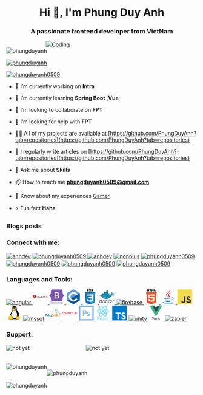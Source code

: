 <h1 align="center">Hi 👋, I'm Phung Duy Anh</h1>
<h3 align="center">A passionate frontend developer from VietNam</h3>
<img align="right" alt="Coding" width="400" src="https://cdn.dribbble.com/users/116207...">


<p align="left"> <img src="https://komarev.com/ghpvc/?username=phungduyanh&label=Profile%20views&color=0e75b6&style=flat" alt="phungduyanh" /> </p>

<p align="left"> <a href="https://github.com/ryo-ma/github-profile-trophy"><img src="https://github-profile-trophy.vercel.app/?username=phungduyanh" alt="phungduyanh" /></a> </p>

<p align="left"> <a href="https://twitter.com/phungduyanh0509" target="blank"><img src="https://img.shields.io/twitter/follow/phungduyanh0509?logo=twitter&style=for-the-badge" alt="phungduyanh0509" /></a> </p>

- 🔭 I’m currently working on **Intra**

- 🌱 I’m currently learning **Spring Boot ,Vue**

- 👯 I’m looking to collaborate on **FPT**

- 🤝 I’m looking for help with **FPT**

- 👨‍💻 All of my projects are available at [https://github.com/PhungDuyAnh?tab=repositories](https://github.com/PhungDuyAnh?tab=repositories)

- 📝 I regularly write articles on [https://github.com/PhungDuyAnh?tab=repositories](https://github.com/PhungDuyAnh?tab=repositories)

- 💬 Ask me about **Skills**

- 📫 How to reach me **phungduyanh0509@gmail.com**

- 📄 Know about my experiences [Gamer](Gamer)

- ⚡ Fun fact **Haha**

### Blogs posts
<!-- BLOG-POST-LIST:START -->
<!-- BLOG-POST-LIST:END -->

<h3 align="left">Connect with me:</h3>
<p align="left">
<a href="https://dev.to/anhdev" target="blank"><img align="center" src="https://raw.githubusercontent.com/rahuldkjain/github-profile-readme-generator/master/src/images/icons/Social/devto.svg" alt="anhdev" height="30" width="40" /></a>
<a href="https://twitter.com/phungduyanh0509" target="blank"><img align="center" src="https://raw.githubusercontent.com/rahuldkjain/github-profile-readme-generator/master/src/images/icons/Social/twitter.svg" alt="phungduyanh0509" height="30" width="40" /></a>
<a href="https://stackoverflow.com/users/anhdev" target="blank"><img align="center" src="https://raw.githubusercontent.com/rahuldkjain/github-profile-readme-generator/master/src/images/icons/Social/stack-overflow.svg" alt="anhdev" height="30" width="40" /></a>
<a href="https://fb.com/nonplus" target="blank"><img align="center" src="https://raw.githubusercontent.com/rahuldkjain/github-profile-readme-generator/master/src/images/icons/Social/facebook.svg" alt="nonplus" height="30" width="40" /></a>
<a href="https://instagram.com/phungduyanh0509" target="blank"><img align="center" src="https://raw.githubusercontent.com/rahuldkjain/github-profile-readme-generator/master/src/images/icons/Social/instagram.svg" alt="phungduyanh0509" height="30" width="40" /></a>
<a href="https://www.youtube.com/c/phungduyanh0509" target="blank"><img align="center" src="https://raw.githubusercontent.com/rahuldkjain/github-profile-readme-generator/master/src/images/icons/Social/youtube.svg" alt="phungduyanh0509" height="30" width="40" /></a>
<a href="https://www.hackerrank.com/phungduyanh0509" target="blank"><img align="center" src="https://raw.githubusercontent.com/rahuldkjain/github-profile-readme-generator/master/src/images/icons/Social/hackerrank.svg" alt="phungduyanh0509" height="30" width="40" /></a>
<a href="https://www.leetcode.com/phungduyanh0509" target="blank"><img align="center" src="https://raw.githubusercontent.com/rahuldkjain/github-profile-readme-generator/master/src/images/icons/Social/leet-code.svg" alt="phungduyanh0509" height="30" width="40" /></a>
</p>

<h3 align="left">Languages and Tools:</h3>
<p align="left"> <a href="https://angular.io" target="_blank" rel="noreferrer"> <img src="https://angular.io/assets/images/logos/angular/angular.svg" alt="angular" width="40" height="40"/> </a> <a href="https://angular.io" target="_blank" rel="noreferrer"> <img src="https://raw.githubusercontent.com/devicons/devicon/master/icons/angularjs/angularjs-original-wordmark.svg" alt="angularjs" width="40" height="40"/> </a> <a href="https://getbootstrap.com" target="_blank" rel="noreferrer"> <img src="https://raw.githubusercontent.com/devicons/devicon/master/icons/bootstrap/bootstrap-plain-wordmark.svg" alt="bootstrap" width="40" height="40"/> </a> <a href="https://www.cprogramming.com/" target="_blank" rel="noreferrer"> <img src="https://raw.githubusercontent.com/devicons/devicon/master/icons/c/c-original.svg" alt="c" width="40" height="40"/> </a> <a href="https://www.w3schools.com/css/" target="_blank" rel="noreferrer"> <img src="https://raw.githubusercontent.com/devicons/devicon/master/icons/css3/css3-original-wordmark.svg" alt="css3" width="40" height="40"/> </a> <a href="https://www.docker.com/" target="_blank" rel="noreferrer"> <img src="https://raw.githubusercontent.com/devicons/devicon/master/icons/docker/docker-original-wordmark.svg" alt="docker" width="40" height="40"/> </a> <a href="https://firebase.google.com/" target="_blank" rel="noreferrer"> <img src="https://www.vectorlogo.zone/logos/firebase/firebase-icon.svg" alt="firebase" width="40" height="40"/> </a> <a href="https://www.w3.org/html/" target="_blank" rel="noreferrer"> <img src="https://raw.githubusercontent.com/devicons/devicon/master/icons/html5/html5-original-wordmark.svg" alt="html5" width="40" height="40"/> </a> <a href="https://www.java.com" target="_blank" rel="noreferrer"> <img src="https://raw.githubusercontent.com/devicons/devicon/master/icons/java/java-original.svg" alt="java" width="40" height="40"/> </a> <a href="https://developer.mozilla.org/en-US/docs/Web/JavaScript" target="_blank" rel="noreferrer"> <img src="https://raw.githubusercontent.com/devicons/devicon/master/icons/javascript/javascript-original.svg" alt="javascript" width="40" height="40"/> </a> <a href="https://www.linux.org/" target="_blank" rel="noreferrer"> <img src="https://raw.githubusercontent.com/devicons/devicon/master/icons/linux/linux-original.svg" alt="linux" width="40" height="40"/> </a> <a href="https://www.microsoft.com/en-us/sql-server" target="_blank" rel="noreferrer"> <img src="https://www.svgrepo.com/show/303229/microsoft-sql-server-logo.svg" alt="mssql" width="40" height="40"/> </a> <a href="https://www.mysql.com/" target="_blank" rel="noreferrer"> <img src="https://raw.githubusercontent.com/devicons/devicon/master/icons/mysql/mysql-original-wordmark.svg" alt="mysql" width="40" height="40"/> </a> <a href="https://www.oracle.com/" target="_blank" rel="noreferrer"> <img src="https://raw.githubusercontent.com/devicons/devicon/master/icons/oracle/oracle-original.svg" alt="oracle" width="40" height="40"/> </a> <a href="https://www.photoshop.com/en" target="_blank" rel="noreferrer"> <img src="https://raw.githubusercontent.com/devicons/devicon/master/icons/photoshop/photoshop-line.svg" alt="photoshop" width="40" height="40"/> </a> <a href="https://reactjs.org/" target="_blank" rel="noreferrer"> <img src="https://raw.githubusercontent.com/devicons/devicon/master/icons/react/react-original-wordmark.svg" alt="react" width="40" height="40"/> </a> <a href="https://www.typescriptlang.org/" target="_blank" rel="noreferrer"> <img src="https://raw.githubusercontent.com/devicons/devicon/master/icons/typescript/typescript-original.svg" alt="typescript" width="40" height="40"/> </a> <a href="https://unity.com/" target="_blank" rel="noreferrer"> <img src="https://www.vectorlogo.zone/logos/unity3d/unity3d-icon.svg" alt="unity" width="40" height="40"/> </a> <a href="https://vuejs.org/" target="_blank" rel="noreferrer"> <img src="https://raw.githubusercontent.com/devicons/devicon/master/icons/vuejs/vuejs-original-wordmark.svg" alt="vuejs" width="40" height="40"/> </a> <a href="https://zapier.com" target="_blank" rel="noreferrer"> <img src="https://www.vectorlogo.zone/logos/zapier/zapier-icon.svg" alt="zapier" width="40" height="40"/> </a> </p>

<h3 align="left">Support:</h3>
<p><a href="https://www.buymeacoffee.com/not yet"> <img align="left" src="https://cdn.buymeacoffee.com/buttons/v2/default-yellow.png" height="50" width="210" alt="not yet" /></a><a href="https://ko-fi.com/not yet"> <img align="left" src="https://cdn.ko-fi.com/cdn/kofi3.png?v=3" height="50" width="210" alt="not yet" /></a></p><br><br>

<p><img align="left" src="https://github-readme-stats.vercel.app/api/top-langs?username=phungduyanh&show_icons=true&locale=en&layout=compact" alt="phungduyanh" /></p>

<p>&nbsp;<img align="center" src="https://github-readme-stats.vercel.app/api?username=phungduyanh&show_icons=true&locale=en" alt="phungduyanh" /></p>

<p><img align="center" src="https://github-readme-streak-stats.herokuapp.com/?user=phungduyanh&" alt="phungduyanh" /></p>
